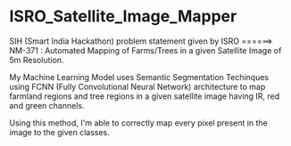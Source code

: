 # ISRO_Satellite_Image_Mapper
SIH (Smart India Hackathon) problem statement given by ISRO ======> NM-371 : Automated Mapping of Farms/Trees in a given Satellite Image of 5m Resolution.

My Machine Learning Model uses Semantic Segmentation Techinques using FCNN (Fully Convolutional Neural Network) architecture to map farmland regions and tree regions in a given satellite image having IR, red and green channels.

Using this method, I'm able to correctly map every pixel present in the image to the given classes.
